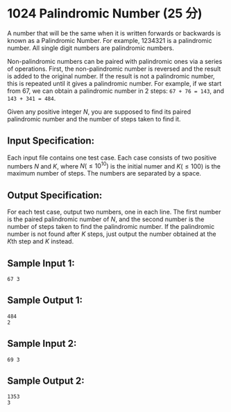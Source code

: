 # 1024 Palindromic Number (25 分)

A number that will be the same when it is written forwards or backwards is known as a Palindromic Number. For example, 1234321 is a palindromic number. All single digit numbers are palindromic numbers.

Non-palindromic numbers can be paired with palindromic ones via a series of operations. First, the non-palindromic number is reversed and the result is added to the original number. If the result is not a palindromic number, this is repeated until it gives a palindromic number. For example, if we start from 67, we can obtain a palindromic number in 2 steps: `67 + 76 = 143`, and `143 + 341 = 484`.

Given any positive integer $N$, you are supposed to find its paired palindromic number and the number of steps taken to find it.

## Input Specification:
Each input file contains one test case. Each case consists of two positive numbers $N$ and $K$, where $N (≤ 10^10)$ is the initial numer and $K (≤100)$ is the maximum number of steps. The numbers are separated by a space.

## Output Specification:
For each test case, output two numbers, one in each line. The first number is the paired palindromic number of $N$, and the second number is the number of steps taken to find the palindromic number. If the palindromic number is not found after $K$ steps, just output the number obtained at the $K$th step and $K$ instead.

## Sample Input 1:
```
67 3
```

## Sample Output 1:
```
484
2
```

## Sample Input 2:
```
69 3
```

## Sample Output 2:
```
1353
3
```

